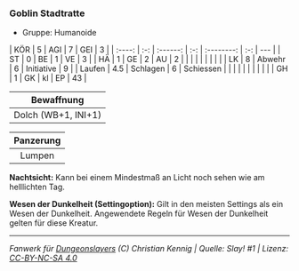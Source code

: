 ### Goblin Stadtratte

- Gruppe: Humanoide

|  KÖR   |  5  |   AGI    |  7  |    GEI     |  3  |
| :----: | :-: | :------: | :-: | :--------: | :-: | --- |
|   ST   |  0  |    BE    |  1  |     VE     |  3  |
|   HÄ   |  1  |    GE    |  2  |     AU     |  2  |
|        |     |          |     |            |     |     |
|   LK   |  8  |  Abwehr  |  6  | Initiative |  9  |
| Laufen | 4.5 | Schlagen |  6  | Schiessen  |     |
|        |     |          |     |            |     |     |
|   GH   |  1  |    GK    | kl  |     EP     | 43  |

|     Bewaffnung      |
| :-----------------: |
| Dolch (WB+1, INI+1) |

| Panzerung |
| :-------: |
|  Lumpen   |

**Nachtsicht:** Kann bei einem Mindestmaß an Licht noch sehen wie am helllichten Tag.

**Wesen der Dunkelheit (Settingoption):** Gilt in den meisten Settings als ein Wesen der Dunkelheit. Angewendete Regeln für Wesen der Dunkelheit gelten für diese Kreatur.

---

_Fanwerk für [Dungeonslayers](https://www.dungeonslayers.net/) (C) Christian Kennig | Quelle: Slay! #1 | Lizenz: [CC-BY-NC-SA 4.0](https://creativecommons.org/licenses/by-nc-sa/4.0/deed.de)_
